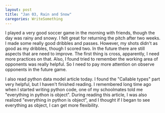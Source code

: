 ```yaml
---
layout: post
title: "Jan 03, Rain and Snow"
caregories: WriteSomething
---
```

I played a very good soccer game in the morning with friends, though the day was rainy and snowy. I felt great for returning the pitch after two weeks. I made some really good dribbles and passes. However, my shots didn't as good as my dribbles, though I scored two. In the future there are still aspects that are need to improve. The first thing is cross, apparently, I need more practices on that. Also, I found tried to remember the working area of opponents was really helpful. So I need to pay more attention on observe opponents in the future game.  
    
I also read python data model article today. I found the "Callable types" part very helpful, but I haven't finished reading. I remembered long time ago when I started writing python code, one of my schoolmates told me "everything in python is object". During reading this article, I was also realized "everything in python is object", and I thought if I began to see everything as object, I can get more flexibility.
